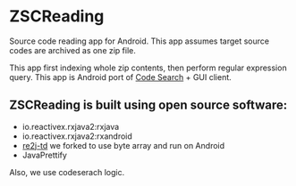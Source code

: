 # ZSCReading

Source code reading app for Android. This app assumes target source codes are archived as one zip file.

This app first indexing whole zip contents, then perform regular expression query.
This app is Android port of [Code Search](https://github.com/google/codesearch) + GUI client.

## ZSCReading is built using open source software:

- io.reactivex.rxjava2:rxjava
- io.reactivex.rxjava2:rxandroid
- [re2j-td](https://github.com/sopel39/re2j-td) we forked to use byte array and run on Android
- JavaPrettify

Also, we use codeserach logic.

